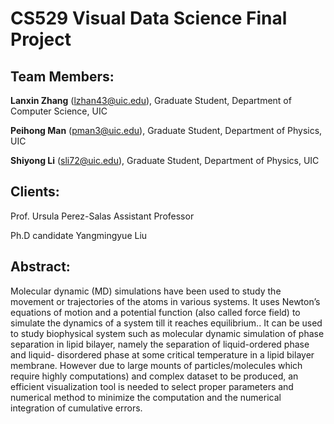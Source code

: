 # CS529 Visual Data Science Final Project

						
## Team Members:  

**Lanxin Zhang** (lzhan43@uic.edu), Graduate Student, Department of Computer Science, UIC

**Peihong Man** (pman3@uic.edu), Graduate Student, Department of Physics, UIC

**Shiyong Li** (sli72@uic.edu), Graduate Student, Department of Physics, UIC


## Clients: 

Prof. Ursula Perez-Salas Assistant Professor 

Ph.D candidate Yangmingyue Liu 

## Abstract: 

Molecular dynamic (MD) simulations have been used to study the movement or trajectories of the atoms in various systems. It uses Newton’s equations of motion and a potential function (also called force field) to simulate the dynamics of a system till it reaches equilibrium.. It can be used to study biophysical system such as molecular dynamic simulation of phase separation in lipid bilayer, namely the separation of liquid-ordered phase and liquid- disordered phase at some critical temperature in a lipid bilayer membrane. However due to large mounts of particles/molecules which require highly computations) and complex dataset to be produced, an efficient visualization tool is needed to select proper parameters and numerical method to minimize the computation and the numerical integration of cumulative errors.
